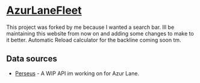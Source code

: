 ﻿# [AzurLaneFleet](https://azurfleetmaker.com/) #  
This project was forked by me because I wanted a search bar. Ill be maintaining this website from now on and adding some changes to make to it better. Automatic Reload calculator for the backline coming soon tm.

## Data sources
- [Perseus](https://github.com/Drakomire/perseus.py) - A WIP API im working on for Azur Lane.

